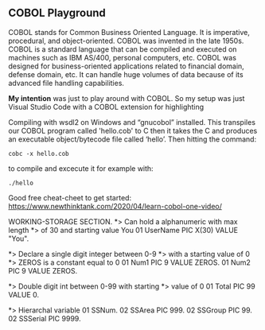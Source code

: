 ## **COBOL Playground**

COBOL stands for Common Business Oriented Language. It is imperative, procedural, and object-oriented. COBOL was invented in the late 1950s. COBOL is a standard language that can be compiled and executed on machines such as IBM AS/400, personal computers, etc. COBOL was designed for business-oriented applications related to financial domain, defense domain, etc. It can handle huge volumes of data because of its advanced file handling capabilities.

**My intention** was just to play around with COBOL. So my setup was just Visual Studio Code with a COBOL extension for highlighting

Compiling with wsdl2 on Windows and “gnucobol” installed.  This transpiles our COBOL program called 'hello.cob' to C then it takes the C and produces an executable object/bytecode file called ‘hello’. Then hitting the command:

    cobc -x hello.cob

to compile and excecute it for example with:

    ./hello

Good free cheat-cheet to get started: https://www.newthinktank.com/2020/04/learn-cobol-one-video/


WORKING-STORAGE SECTION.
*> Can hold a alphanumeric with max length
*> of 30 and starting value You
01 UserName PIC X(30) VALUE "You".

*> Declare a single digit integer between 0-9 
*> with a starting value of 0
*> ZEROS is a constant equal to 0
01 Num1    PIC 9   VALUE ZEROS.
01 Num2    PIC 9   VALUE ZEROS.

*> Double digit int between 0-99 with starting 
*> value of 0
01 Total     PIC 99  VALUE 0.

*> Hierarchal variable
01 SSNum.
       02 SSArea   PIC 999.
       02 SSGroup  PIC 99.
       02 SSSerial PIC 9999.